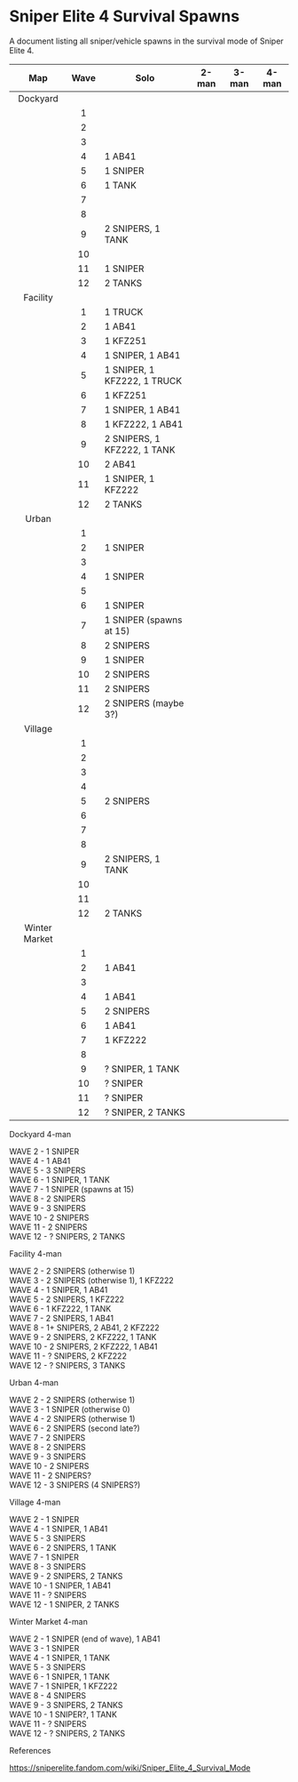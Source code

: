 # Sniper Elite 4 Survival Spawns

A document listing all sniper/vehicle spawns in the survival mode of Sniper Elite 4.

|  Map  |   Wave   | Solo | 2-man | 3-man | 4-man | 
| :---: | :------: | ---- | ----- | ----- | ----- |
| Dockyard |
|          | 1 |  |  |  |  | 
|          | 2 |  |  |  |  | 
|          | 3 |  |  |  |  | 
|          | 4 | 1 AB41 |  |  |  | 
|          | 5 | 1 SNIPER |  |  |  | 
|          | 6 | 1 TANK |  |  |  | 
|          | 7 |  |  |  |  | 
|          | 8 |  |  |  |  | 
|          | 9 | 2 SNIPERS, 1 TANK |  |  |  | 
|          | 10 |  |  |  |  | 
|          | 11 | 1 SNIPER |  |  |  | 
|          | 12 | 2 TANKS |  |  |  | 
| Facility |
|          | 1 |  1 TRUCK |  |  |  | 
|          | 2 |  1 AB41 |  |  |  | 
|          | 3 |  1 KFZ251 |  |  |  | 
|          | 4 | 1 SNIPER, 1 AB41 |  |  |  | 
|          | 5 | 1 SNIPER, 1 KFZ222, 1 TRUCK |  |  |  | 
|          | 6 | 1 KFZ251 |  |  |  | 
|          | 7 | 1 SNIPER, 1 AB41 |  |  |  | 
|          | 8 | 1 KFZ222, 1 AB41 |  |  |  | 
|          | 9 | 2 SNIPERS, 1 KFZ222, 1 TANK |  |  |  | 
|          | 10 | 2 AB41 |  |  |  | 
|          | 11 | 1 SNIPER, 1 KFZ222 |  |  |  | 
|          | 12 | 2 TANKS |  |  |  | 
| Urban |
|          | 1 |  |  |  |  | 
|          | 2 | 1 SNIPER |  |  |  | 
|          | 3 |  |  |  |  | 
|          | 4 | 1 SNIPER |  |  |  | 
|          | 5 |  |  |  |  | 
|          | 6 | 1 SNIPER |  |  |  | 
|          | 7 | 1 SNIPER (spawns at 15) |  |  |  | 
|          | 8 | 2 SNIPERS |  |  |  | 
|          | 9 | 1 SNIPER |  |  |  | 
|          | 10 | 2 SNIPERS |  |  |  | 
|          | 11 | 2 SNIPERS |  |  |  | 
|          | 12 | 2 SNIPERS (maybe 3?) |  |  |  | 
| Village |
|          | 1 |  |  |  |  | 
|          | 2 |  |  |  |  | 
|          | 3 |  |  |  |  | 
|          | 4 |  |  |  |  | 
|          | 5 | 2 SNIPERS  |  |  |  | 
|          | 6 |  |  |  |  | 
|          | 7 |  |  |  |  | 
|          | 8 |  |  |  |  | 
|          | 9 | 2 SNIPERS, 1 TANK |  |  |  | 
|          | 10 |  |  |  |  | 
|          | 11 |  |  |  |  | 
|          | 12 | 2 TANKS |  |  |  | 
| Winter Market |
|          | 1 | |  |  |  | 
|          | 2 | 1 AB41 |  |  |  | 
|          | 3 |  |  |  |  | 
|          | 4 | 1 AB41 |  |  |  | 
|          | 5 | 2 SNIPERS |  |  |  | 
|          | 6 | 1 AB41 |  |  |  | 
|          | 7 | 1 KFZ222 |  |  |  | 
|          | 8 |  |  |  |  | 
|          | 9 | ? SNIPER, 1 TANK |  |  |  | 
|          | 10 | ? SNIPER |  |  |  | 
|          | 11 | ? SNIPER |  |  |  | 
|          | 12 | ? SNIPER, 2 TANKS |  |  |  | 

Dockyard 4-man

WAVE 2 - 1 SNIPER  
WAVE 4 - 1 AB41  
WAVE 5 - 3 SNIPERS  
WAVE 6 - 1 SNIPER, 1 TANK  
WAVE 7 - 1 SNIPER (spawns at 15)  
WAVE 8 - 2 SNIPERS  
WAVE 9 - 3 SNIPERS  
WAVE 10 - 2 SNIPERS  
WAVE 11 - 2 SNIPERS  
WAVE 12 - ? SNIPERS, 2 TANKS

Facility 4-man

WAVE 2 - 2 SNIPERS (otherwise 1)  
WAVE 3 - 2 SNIPERS (otherwise 1), 1 KFZ222  
WAVE 4 - 1 SNIPER, 1 AB41  
WAVE 5 - 2 SNIPERS, 1 KFZ222  
WAVE 6 - 1 KFZ222, 1 TANK  
WAVE 7 - 2 SNIPERS, 1 AB41  
WAVE 8 - 1+ SNIPERS, 2 AB41, 2 KFZ222  
WAVE 9 - 2 SNIPERS, 2 KFZ222, 1 TANK  
WAVE 10 - 2 SNIPERS, 2 KFZ222, 1 AB41  
WAVE 11 - ? SNIPERS, 2 KFZ222  
WAVE 12 - ? SNIPERS, 3 TANKS  

Urban 4-man

WAVE 2 - 2 SNIPERS (otherwise 1)  
WAVE 3 - 1 SNIPER (otherwise 0)  
WAVE 4 - 2 SNIPERS (otherwise 1)  
WAVE 6 - 2 SNIPERS (second late?)  
WAVE 7 - 2 SNIPERS  
WAVE 8 - 2 SNIPERS  
WAVE 9 - 3 SNIPERS  
WAVE 10 - 2 SNIPERS  
WAVE 11 - 2 SNIPERS?  
WAVE 12 - 3 SNIPERS (4 SNIPERS?)

Village 4-man

WAVE 2 - 1 SNIPER  
WAVE 4 - 1 SNIPER, 1 AB41  
WAVE 5 - 3 SNIPERS  
WAVE 6 - 2 SNIPERS, 1 TANK  
WAVE 7 - 1 SNIPER  
WAVE 8 - 3 SNIPERS  
WAVE 9 - 2 SNIPERS, 2 TANKS  
WAVE 10 - 1 SNIPER, 1 AB41  
WAVE 11 - ? SNIPERS  
WAVE 12 - 1 SNIPER, 2 TANKS  

Winter Market 4-man

WAVE 2 - 1 SNIPER (end of wave), 1 AB41  
WAVE 3 - 1 SNIPER  
WAVE 4 - 1 SNIPER, 1 TANK  
WAVE 5 - 3 SNIPERS  
WAVE 6 - 1 SNIPER, 1 TANK  
WAVE 7 - 1 SNIPER, 1 KFZ222  
WAVE 8 - 4 SNIPERS  
WAVE 9 - 3 SNIPERS, 2 TANKS  
WAVE 10 - 1 SNIPER?, 1 TANK  
WAVE 11 - ? SNIPERS  
WAVE 12 - ? SNIPERS, 2 TANKS

References

https://sniperelite.fandom.com/wiki/Sniper_Elite_4_Survival_Mode
